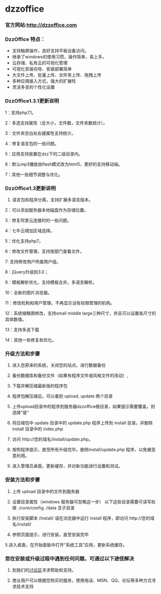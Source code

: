 # dzzoffice

### 官方网站:http://dzzoffice.com

### DzzOffice 特点：
* 支持触屏操作，良好支持平板设备访问。
* 继承了windows的使用习惯，操作简单，易上手。
* 云存储、私有云的可视化管理
* 可视化安装向导、安装部署简单
* 大文件上传、批量上传、文件夹上传、拖拽上传
* 多种应用接入方式，强大的扩展性
* 灵活多变的个性化设置


### DzzOffice1.3.1更新说明


1：支持php7.1。

2：多选支持属性（总大小，文件数，文件夹数统计）。

3：文件夹空白处右键属性支持统计。

4：修复语言包的一些问题。

5：应用支持放置在dzz下的二级目录内。

6：默认mp3播放由flash模式改为html5，更好的支持移动端。

7：其他一些细节调整与优化。


### DzzOffice1.3更新说明

1. 语言包和程序分离，支持扩展多语言版本。

2：可以添加服务器本地磁盘作为存储位置。

3：修复阿里云连接时的一些问题。

4：七牛云增加区域选择。

5：优化支持php7。

6：修改文件管理，支持按部门查看文件。

7: 支持修改用户所属用户组。

8：jQuery升级到3.0；

9：模板解析优化，支持模板合并，多语言解析。

10：全新的图片浏览器。

11：修改机构和用户管理，不再显示没有权限管理的机构。

12：系统缩略图修改，支持small middle large三种尺寸，并且可以设置各尺寸的具体数值。

13：支持多选下载

14：其他一些修复和优化。 



### 升级方法和步骤

1.  进入您原来的系统，关闭您的站点。进行数据备份

2. 备份数据库和备份文件（如果有程序文件或风格文件的改动）,

3. 下载并解压缩最新版的程序包

4. 程序包解压缩后，可以看到 upload, update 两个目录

5. 上传upload目录中的程序到服务器dzzoffice根目录，如果提示需要覆盖，则选择“是”

6. 将压缩包中 update 目录中的 update.php  程序上传到 install 目录。并删除 install 目录中的 index.php

6. 访问 http://您的域名/install/update.php。

7. 按照程序提示，直至所有升级完毕。删除install/update.php 程序，以免被恶意利用。

8. 进入管理员桌面，更新缓存，并对新功能进行设置和测试。

### 安装方法和步骤

1. 上传 upload 目录中的文件到服务器

2. 设置目录属性（windows 服务器可忽略这一步）
	以下这些目录需要可读写权限
	./core/config
	./data 含子目录

3. 执行安装脚本 /install/
   请在浏览器中运行 install 程序，即访问 http://您的域名/install/

4. 参照页面提示，进行安装，直至安装完毕

5.进入桌面，在开始面板中打开“系统工具”应用，更新系统缓存。

### 您在安装或升级过程中遇到任何问题，可通过以下途径解决

1. 到我们的[讨论区](http://dev.dzzoffice.com)寻求帮助和支持。

2. 商业用户可以根据您购买的服务，使用电话、MSN、QQ、论坛等多种方式寻求技术支持
